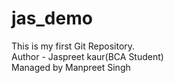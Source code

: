 # jas_demo
This is my first Git Repository.
<br>
Author - Jaspreet kaur(BCA Student) 
<br>
Managed by Manpreet Singh
<!-- M  symbol in explorer  - showing that vs code README.md is different file .. and Git README.md is another Different File -->
<!-- M showing Modified - need to commit -->
